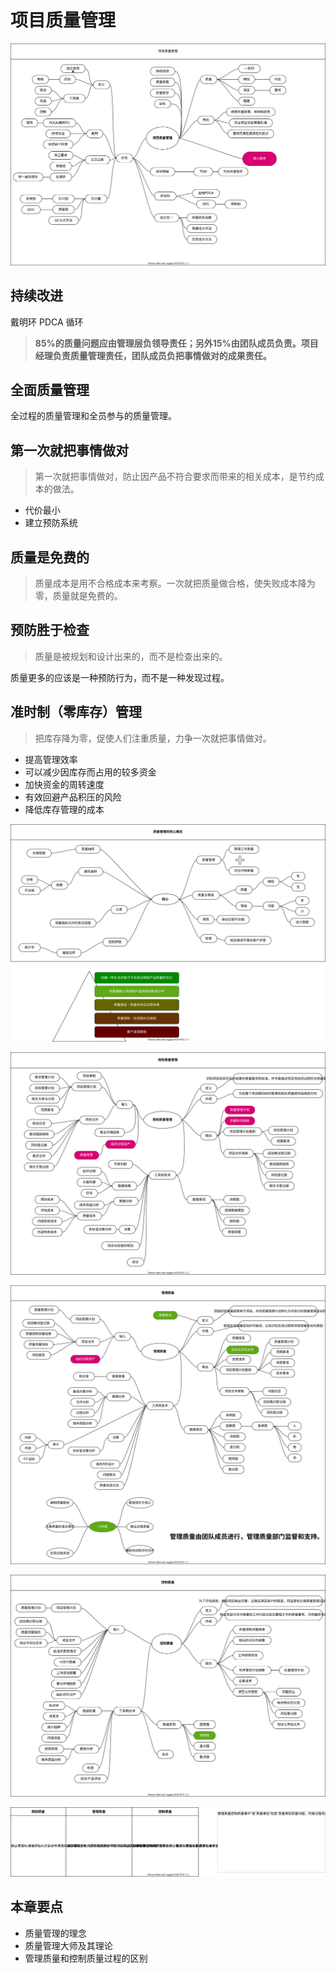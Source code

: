# 项目质量管理

![项目质量管理](./quality.drawio.svg '项目质量管理')

## 持续改进

戴明环 PDCA 循环

> **85%的质量问题应由管理层负领导责任；另外15%由团队成员负责。项目经理负责质量管理责任，团队成员负把事情做对的成果责任。**

## 全面质量管理

全过程的质量管理和全员参与的质量管理。

## 第一次就把事情做对

> 第一次就把事情做对，防止因产品不符合要求而带来的相关成本，是节约成本的做法。

- 代价最小
- 建立预防系统

## 质量是免费的

> 质量成本是用不合格成本来考察。一次就把质量做合格，使失败成本降为零，质量就是免费的。

## 预防胜于检查

> 质量是被规划和设计出来的，而不是检查出来的。

质量更多的应该是一种预防行为，而不是一种发现过程。

## 准时制（零库存）管理

> 把库存降为零，促使人们注重质量，力争一次就把事情做对。

- 提高管理效率
- 可以减少因库存而占用的较多资金
- 加快资金的周转速度
- 有效回避产品积压的风险
- 降低库存管理的成本

![质量管理的核心概念](./center.drawio.svg '质量管理的核心概念')

![规划质量管理](./plan_quality.drawio.svg '规划质量管理')

![管理质量](./manage_quality.drawio.svg '管理质量')

![控制质量](./control_quality.drawio.svg '控制质量')

![区别](./difference.drawio.svg '区别')

## 本章要点

- 质量管理的理念
- 质量管理大师及其理论
- 管理质量和控制质量过程的区别